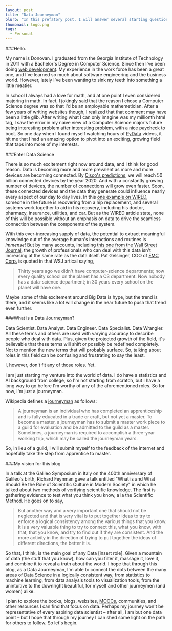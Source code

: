 ```yaml
---
layout: post
title: "Data Journeyman"
blurb: "In this prefatory post, I will answer several starting questions.<br> Who am I? What will this blog cover? What is a Data Journeyman, anyway?"
thumbnail: logo.png
tags: 
  - Personal
---
```


###Hello.

My name is Donovan. I graduated from the Georgia Institute of Technology in 2011 with a Bachelor's Degree in Computer Science. Since then I've been doing [web development](http://www.dfmwebstudio.com). My experience in the work force has been a great one, and I've learned so much about software engineering and the business world. However, lately I've been wanting to sink my teeth into something a little meatier.

In school I always had a love for math, and at one point I even considered majoring in math. In fact, I jokingly said that the reason I chose a Computer Science degree was so that I'd be an employable mathemetician. After a few years of writing websites though, I realized that that comment may have been a little glib. After writing what I can only imagine was my millionth html tag, I saw the error in my naive view of a Computer Science major's future being interesting problem after interesting problem, with a nice paycheck to boot. So one day when I found myself watching hours of [PyData](http://pydata.org/) videos, it hit me that I had an amazing option to pivot into an exciting, growing field that taps into more of my interests. 

###Enter Data Science

There is so much excitement right now around data, and I think for good reason. Data is becoming more and more prevalent as more and more devices are becoming connected. By [Cisco's predictions](http://newsroom.cisco.com/feature-content?type=webcontent&articleId=1208342), we will reach 50 billion connected devices by the year 2020. And with a constantly growing number of devices, the number of connections will grow even faster. Soon, these connected devices and the data they generate could influence nearly every aspect of our day to day lives. In this [one example on WIRED](http://innovationinsights.wired.com/insights/2014/08/everything-hyper-connected-internet-things/), someone in the future is recovering from a hip replacement, and several systems work together to aid in his recovery, including his doctor, pharmacy, insurance, utilities, and car. But as the WIRED article state, none of this will be possible without an emphasis on data to drive the seamless connection between the components of the system.

With this ever-increasing supply of data, the potential to extract meaningful knowledge out of the average human's interactions and routines is _immense_! But by many accounts, including [this one from the Wall Street Journal](http://online.wsj.com/news/articles/SB10001424052702304723304577365700368073674), the growth of professionals who can deal with this data isn't increasing at the same rate as the data itself. Pat Gelsinger, COO of [EMC Corp.](http://www.emc.com/big-data/index.htm?nav=1#Points-of-View) is quoted in that WSJ artical saying,

>Thirty years ago we didn't have computer-science departments; now every quality school on the planet has a CS department. Now nobody has a data-science department; in 30 years every school on the planet will have one.

Maybe some of this excitement around Big Data is hype, but the trend is there, and it seems like a lot will change in the near future to push that trend even further. 

###What is a Data Journeyman?

Data Scientist. Data Analyst. Data Engineer. Data Specialist. Data Wrangler. All these terms and others are used with varying accuracy to describe people who deal with data. Plus, given the projected growth of the field, it's believable that these terms will shift or possibly be redefined completely. Not to mention the new terms that will probably surface. So, talking about roles in this field can be confusing and frustrating to say the least.

I, however, don't fit any of those roles. Yet.

I am just starting my venture into the world of data. I do have a statistics and AI background from college, so I'm not starting from scratch, but I have a long way to go before I'm worthy of any of the aforementioned roles. So for now, I'm just a journeyman.

Wikipedia defines a [journeyman](http://en.wikipedia.org/wiki/Journeyman) as follows:

>A journeyman is an individual who has completed an apprenticeship and is fully educated in a trade or craft, but not yet a master. To become a master, a journeyman has to submit a master work piece to a guild for evaluation and be admitted to the guild as a master. Sometimes, a journeyman is required to accomplish a three-year working trip, which may be called the journeyman years.

So, in lieu of a guild, I will submit myself to the feedback of the internet and hopefully take the step from apprentice to master.

###My vision for this blog

In a talk at the Galileo Symposium in Italy on the 400th anniversary of Galileo's birth, Richard Feynman gave a talk entitled "What is and What Should Be the Role of Scientific Culture in Modern Society" in which he talked about two methods of verifying scientific knowledge. The first is gathering evidence to test what you think you know, a la the Scientific Method. He goes on to say,

>But another way and a very important one that should not be neglected and that is very vital is to put together ideas to try to enforce a logical consistency among the various things that you know. It is a very valuable thing to try to connect this, what you know, with that, that you know, and try to find out if they are consistent. And the more activity in the direction of trying to put together the ideas of different directions, the better it is.

So that, I think, is the main goal of any Data [insert role]. Given a mountain of data (the stuff that you know), how can you filter it, massage it, love it, and combine it to reveal a truth about the world. I hope that through this blog, as a Data Journeyman, I'm able to connect the dots between the many areas of Data Science in a logically consistent way, from statistics to machine learning, from data analysis tools to visualization tools, from the unintuitive to the downright beautiful, for myself and other journeymen (and women) alike. 

I plan to explore the books, blogs, websites, [MOOCs](http://en.wikipedia.org/wiki/Massive_open_online_course), communities, and other resources I can find that focus on data. Perhaps my journey won't be representative of every aspiring data scientist – after all, I am but one data point – but I hope that through my journey I can shed some light on the path for others to follow. So let's begin.
